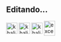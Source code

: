 ## Editando...


<div>
  <img align="center" alt="khalil-python" height="30 width="40" src="https://cdn.jsdelivr.net/gh/devicons/devicon@latest/icons/python/python-original.svg" />
  <img align="center" alt="khalil-SQL" height="30 width="40" src="https://cdn.jsdelivr.net/gh/devicons/devicon@latest/icons/azuresqldatabase/azuresqldatabase-original.svg" />
  <img align="center" alt="khalil-powerBI" height="30 width="40" src="https://raw.githubusercontent.com/microsoft/PowerBI-Icons/main/SVG/Power-BI.svg"/>
  <img align="center" src="https://seeklogo.com/images/E/excel-logo-974BFF9CB9-seeklogo.com.png" alt="excel" width="30" height="40"/> 

</div>
